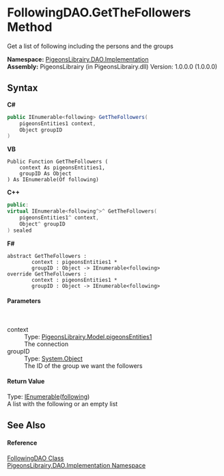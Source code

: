 # FollowingDAO.GetTheFollowers Method 
 

Get a list of following including the persons and the groups

**Namespace:**&nbsp;<a href="2adb8d34-aa58-66ac-cc9e-6d985aed23d8">PigeonsLibrairy.DAO.Implementation</a><br />**Assembly:**&nbsp;PigeonsLibrairy (in PigeonsLibrairy.dll) Version: 1.0.0.0 (1.0.0.0)

## Syntax

**C#**<br />
``` C#
public IEnumerable<following> GetTheFollowers(
	pigeonsEntities1 context,
	Object groupID
)
```

**VB**<br />
``` VB
Public Function GetTheFollowers ( 
	context As pigeonsEntities1,
	groupID As Object
) As IEnumerable(Of following)
```

**C++**<br />
``` C++
public:
virtual IEnumerable<following^>^ GetTheFollowers(
	pigeonsEntities1^ context, 
	Object^ groupID
) sealed
```

**F#**<br />
``` F#
abstract GetTheFollowers : 
        context : pigeonsEntities1 * 
        groupID : Object -> IEnumerable<following> 
override GetTheFollowers : 
        context : pigeonsEntities1 * 
        groupID : Object -> IEnumerable<following> 
```


#### Parameters
&nbsp;<dl><dt>context</dt><dd>Type: <a href="245a4bc1-0cab-0f9a-129c-9375641dc5f0">PigeonsLibrairy.Model.pigeonsEntities1</a><br />The connection</dd><dt>groupID</dt><dd>Type: <a href="http://msdn2.microsoft.com/en-us/library/e5kfa45b" target="_blank">System.Object</a><br />The ID of the group we want the followers</dd></dl>

#### Return Value
Type: <a href="http://msdn2.microsoft.com/en-us/library/9eekhta0" target="_blank">IEnumerable</a>(<a href="31397466-28b4-3b58-1aa9-d8ca73b55c33">following</a>)<br />A list with the following or an empty list

## See Also


#### Reference
<a href="3faf33b6-a9e3-54b7-6b22-a2028f77f43b">FollowingDAO Class</a><br /><a href="2adb8d34-aa58-66ac-cc9e-6d985aed23d8">PigeonsLibrairy.DAO.Implementation Namespace</a><br />